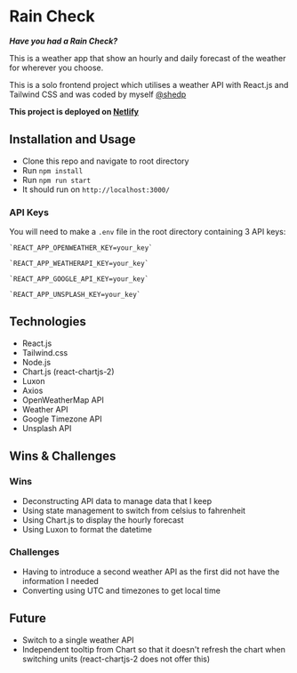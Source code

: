 # Rain Check
**_Have you had a Rain Check?_**

This is a weather app that show an hourly and daily forecast of the weather for wherever you choose.

This is a solo frontend project which utilises a weather API with React.js and Tailwind CSS and was coded by myself [@shedp](https://github.com/shedp)

**This project is deployed on [Netlify](https://unique-palmier-9835d9.netlify.app/)**

## Installation and Usage
- Clone this repo and navigate to root directory
- Run `npm install`
- Run `npm run start`
- It should run on `http://localhost:3000/`
### API Keys
You will need to make a `.env` file in the root directory containing 3 API keys:

    `REACT_APP_OPENWEATHER_KEY=your_key`

    `REACT_APP_WEATHERAPI_KEY=your_key`

    `REACT_APP_GOOGLE_API_KEY=your_key`

    `REACT_APP_UNSPLASH_KEY=your_key`

## Technologies
- React.js
- Tailwind.css
- Node.js
- Chart.js (react-chartjs-2)
- Luxon
- Axios
- OpenWeatherMap API
- Weather API
- Google Timezone API
- Unsplash API

## Wins & Challenges
### Wins
- Deconstructing API data to manage data that I keep
- Using state management to switch from celsius to fahrenheit
- Using Chart.js to display the hourly forecast
- Using Luxon to format the datetime

### Challenges
- Having to introduce a second weather API as the first did not have the information I needed
- Converting using UTC and timezones to get local time

## Future
- Switch to a single weather API
- Independent tooltip from Chart so that it doesn't refresh the chart when switching units
    (react-chartjs-2 does not offer this)
